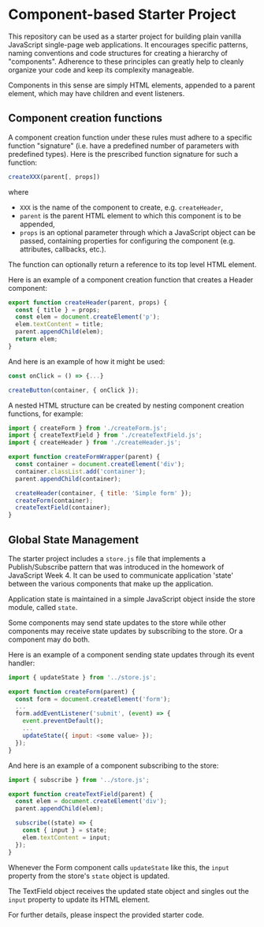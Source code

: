 # Component-based Starter Project

This repository can be used as a starter project for building plain vanilla JavaScript single-page web applications. It encourages specific patterns, naming conventions and code structures for creating a hierarchy of "components". Adherence to these principles can greatly help to cleanly organize your code and keep its complexity manageable.

Components in this sense are simply HTML elements, appended to a parent element, which may have children and event listeners.

## Component creation functions

A component creation function under these rules must adhere to a specific function "signature" (i.e. have a predefined number of parameters with predefined types). Here is the prescribed function signature for such a function:

```js
createXXX(parent[, props])
```

where

- `XXX` is the name of the component to create, e.g. `createHeader`,
- `parent` is the parent HTML element to which this component is to be appended,
- `props` is an optional parameter through which a JavaScript object can be passed,
  containing properties for configuring the component (e.g. attributes, callbacks,
  etc.).

The function can optionally return a reference to its top level HTML element.

Here is an example of a component creation function that creates a Header component:

```js
export function createHeader(parent, props) {
  const { title } = props;
  const elem = document.createElement('p');
  elem.textContent = title;
  parent.appendChild(elem);
  return elem;
}
```

And here is an example of how it might be used:

```js
const onClick = () => {...}

createButton(container, { onClick });
```

A nested HTML structure can be created by nesting component creation functions,
for example:

```js
import { createForm } from './createForm.js';
import { createTextField } from './createTextField.js';
import { createHeader } from './createHeader.js';

export function createFormWrapper(parent) {
  const container = document.createElement('div');
  container.classList.add('container');
  parent.appendChild(container);

  createHeader(container, { title: 'Simple form' });
  createForm(container);
  createTextField(container);
}
```

## Global State Management

The starter project includes a `store.js` file that implements a Publish/Subscribe pattern that was introduced in the homework of JavaScript Week 4. It can be used to communicate application 'state' between the various components that make up the application.

Application state is maintained in a simple JavaScript object inside the store module, called `state`.

Some components may send state updates to the store while other components may receive state updates by subscribing to the store. Or a component may do both.

Here is an example of a component sending state updates through its event handler:

```js
import { updateState } from '../store.js';

export function createForm(parent) {
  const form = document.createElement('form');
  ...
  form.addEventListener('submit', (event) => {
    event.preventDefault();
    ...
    updateState({ input: <some value> });
  });
}
```

And here is an example of a component subscribing to the store:

```js
import { subscribe } from '../store.js';

export function createTextField(parent) {
  const elem = document.createElement('div');
  parent.appendChild(elem);

  subscribe((state) => {
    const { input } = state;
    elem.textContent = input;
  });
}
```

Whenever the Form component calls `updateState` like this, the `input` property from the store's `state` object is updated.

The TextField object receives the updated state object and singles out the `input` property to update its HTML element.

For further details, please inspect the provided starter code.
